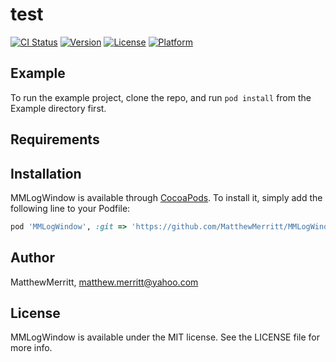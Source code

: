 # test

[![CI Status](http://img.shields.io/travis/MatthewMerritt/MMLogWindow.svg?style=flat)](https://travis-ci.org/MatthewMerritt/MMLogWindow)
[![Version](https://img.shields.io/cocoapods/v/MMLogWindow.svg?style=flat)](http://cocoapods.org/pods/MMLogWindow)
[![License](https://img.shields.io/cocoapods/l/MMLogWindow.svg?style=flat)](http://cocoapods.org/pods/MMLogWindow)
[![Platform](https://img.shields.io/cocoapods/p/MMLogWindow.svg?style=flat)](http://cocoapods.org/pods/MMLogWindow)

## Example

To run the example project, clone the repo, and run `pod install` from the Example directory first.

## Requirements

## Installation

MMLogWindow is available through [CocoaPods](http://cocoapods.org). To install
it, simply add the following line to your Podfile:

```ruby
pod 'MMLogWindow', :git => 'https://github.com/MatthewMerritt/MMLogWindow.git'
```

## Author

MatthewMerritt, matthew.merritt@yahoo.com

## License

MMLogWindow is available under the MIT license. See the LICENSE file for more info.
